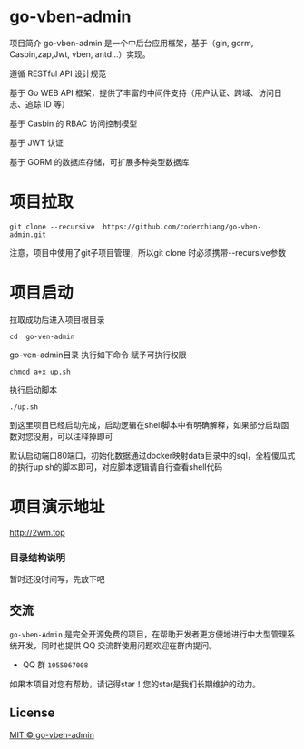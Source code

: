 # go-vben-admin
项目简介
go-vben-admin 是一个中后台应用框架，基于（gin, gorm, Casbin,zap,Jwt, vben, antd...）实现。

遵循 RESTful API 设计规范

基于 Go WEB API 框架，提供了丰富的中间件支持（用户认证、跨域、访问日志、追踪 ID 等）

基于 Casbin 的 RBAC 访问控制模型

基于 JWT 认证

基于 GORM 的数据库存储，可扩展多种类型数据库

# 项目拉取

`git clone --recursive  https://github.com/coderchiang/go-vben-admin.git  `    

注意，项目中使用了git子项目管理，所以git clone 时必须携带--recursive参数




# 项目启动


拉取成功后进入项目根目录

`cd  go-ven-admin`

go-ven-admin目录 执行如下命令 赋予可执行权限

`chmod a+x up.sh `

执行启动脚本

`./up.sh`

到这里项目已经启动完成，启动逻辑在shell脚本中有明确解释，如果部分启动函数对您没用，可以注释掉即可

默认启动端口80端口，初始化数据通过docker映射data目录中的sql，全程傻瓜式的执行up.sh的脚本即可，对应脚本逻辑请自行查看shell代码


# 项目演示地址


http://2wm.top

### 目录结构说明
暂时还没时间写，先放下吧

## 交流

`go-vben-Admin` 是完全开源免费的项目，在帮助开发者更方便地进行中大型管理系统开发，同时也提供 QQ 交流群使用问题欢迎在群内提问。

- QQ 群 `1055067008`

如果本项目对您有帮助，请记得star！您的star是我们长期维护的动力。
## License

[MIT © go-vben-admin](./LICENSE)

